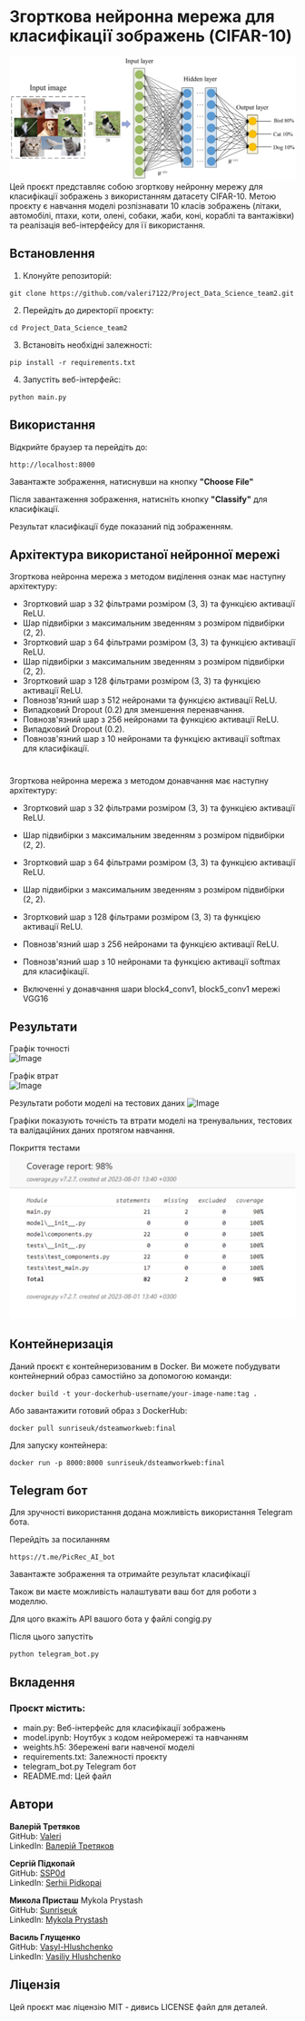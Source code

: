 # Згорткова нейронна мережа для класифікації зображень (CIFAR-10)

![Image](https://raw.githubusercontent.com/SSP0d/source/main/logo.webp)
Цей проєкт представляє собою згорткову нейронну мережу для класифікації зображень з використанням датасету CIFAR-10. Метою проєкту є навчання моделі розпізнавати 10 класів зображень (літаки, автомобілі, птахи, коти, олені, собаки, жаби, коні, кораблі та вантажівки) та реалізація веб-інтерфейсу для її використання.

## Встановлення

1. Клонуйте репозиторій:

```
git clone https://github.com/valeri7122/Project_Data_Science_team2.git
```

2. Перейдіть до директорії проєкту:

```
cd Project_Data_Science_team2
```

3. Встановіть необхідні залежності:

```
pip install -r requirements.txt
```

4. Запустіть веб-інтерфейс:

```
python main.py
```

## Використання

Відкрийте браузер та перейдіть до:

```
http://localhost:8000
```

Завантажте зображення, натиснувши на кнопку **"Choose File"**

Після завантаження зображення, натисніть кнопку **"Classify"** для класифікації.

Результат класифікації буде показаний під зображенням.

## Архітектура використаної нейронної мережі

Згорткова нейронна мережа з методом виділення ознак має наступну архітектуру:

- Згортковий шар з 32 фільтрами розміром (3, 3) та функцією активації ReLU.
- Шар підвибірки з максимальним зведенням з розміром підвибірки (2, 2).
- Згортковий шар з 64 фільтрами розміром (3, 3) та функцією активації ReLU.
- Шар підвибірки з максимальним зведенням з розміром підвибірки (2, 2).
- Згортковий шар з 128 фільтрами розміром (3, 3) та функцією активації ReLU.
- Повнозв'язний шар з 512 нейронами та функцією активації ReLU.
- Випадковий Dropout (0.2) для зменшення перенавчання.
- Повнозв'язний шар з 256 нейронами та функцією активації ReLU.
- Випадковий Dropout (0.2).
- Повнозв'язний шар з 10 нейронами та функцією активації softmax для класифікації.

#

Згорткова нейронна мережа з методом донавчання має наступну архітектуру:

- Згортковий шар з 32 фільтрами розміром (3, 3) та функцією активації ReLU.
- Шар підвибірки з максимальним зведенням з розміром підвибірки (2, 2).
- Згортковий шар з 64 фільтрами розміром (3, 3) та функцією активації ReLU.
- Шар підвибірки з максимальним зведенням з розміром підвибірки (2, 2).
- Згортковий шар з 128 фільтрами розміром (3, 3) та функцією активації ReLU.
- Повнозв'язний шар з 256 нейронами та функцією активації ReLU.
- Повнозв'язний шар з 10 нейронами та функцією активації softmax для класифікації.

- Включенні у донавчання шари block4_conv1, block5_conv1 мережі VGG16

## Результати

Графік точності  
![Image](https://github.com/valeri7122/Project_Data_Science_team2/blob/main/model/accuracy.jpg)

Графік втрат  
![Image](https://github.com/valeri7122/Project_Data_Science_team2/blob/main/model/loss.jpg)

Результати роботи моделі на тестових даних
![Image](https://github.com/valeri7122/Project_Data_Science_team2/blob/main/model/VGG16_evaluation.jpg)

Графіки показують точність та втрати моделі на тренувальних, тестових та валідаційних даних протягом навчання.

Покриття тестами 
![Image](https://github.com/SSP0d/source/blob/main/Test_result.png)

## Контейнеризація

Даний проєкт є контейнеризованим в Docker. Ви можете побудувати контейнерний образ самостійно за допомогою команди:

```
docker build -t your-dockerhub-username/your-image-name:tag .
```

Або завантажити готовий образ з DockerHub:

```
docker pull sunriseuk/dsteamworkweb:final
```

Для запуску контейнера:

```
docker run -p 8000:8000 sunriseuk/dsteamworkweb:final
```

## Telegram бот

Для зручності використання додана можливість використання Telegram бота.

Перейдіть за посиланням

```
https://t.me/PicRec_AI_bot
```

Завантажте зображення та отримайте результат класифікації

Також ви маєте можливість налаштувати ваш бот для роботи з моделлю.  

Для цого вкажіть API вашого бота у файлі congig.py

Після цього запустіть

```
python telegram_bot.py
```

## Вкладення

### Проєкт містить:

- main.py: Веб-інтерфейс для класифікації зображень
- model.ipynb: Ноутбук з кодом нейромережі та навчанням
- weights.h5: Збережені ваги навченої моделі
- requirements.txt: Залежності проєкту
- telegram_bot.py Telegram бот
- README.md: Цей файл

## Автори

**Валерій Третяков**  
GitHub: [Valeri](https://github.com/valeri7122)  
LinkedIn: [Валерій Третяков](https://www.linkedin.com/in/валерій-третяков-512a9a275/)

**Сергій Підкопай**  
GitHub: [SSP0d](https://github.com/SSP0d)  
LinkedIn: [Serhii Pidkopai](https://www.linkedin.com/in/serhii-pidkopai-1734b7243/)

**Микола Присташ**
Mykola Prystash  
GitHub: [Sunriseuk](https://github.com/Sunriseuk)  
LinkedIn: [Mykola Prystash](https://www.linkedin.com/in/mykola-prystash-5bb18b287/)

**Василь Глущенко**  
GitHub: [Vasyl-Hlushchenko](https://github.com/Vasyl-Hlushchenko)  
LinkedIn: [Vasiliy Hlushchenko](https://www.linkedin.com/in/vasiliy-hlushchenko/)

## Ліцензія

Цей проєкт має ліцензію MIT - дивись LICENSE файл для деталей.
